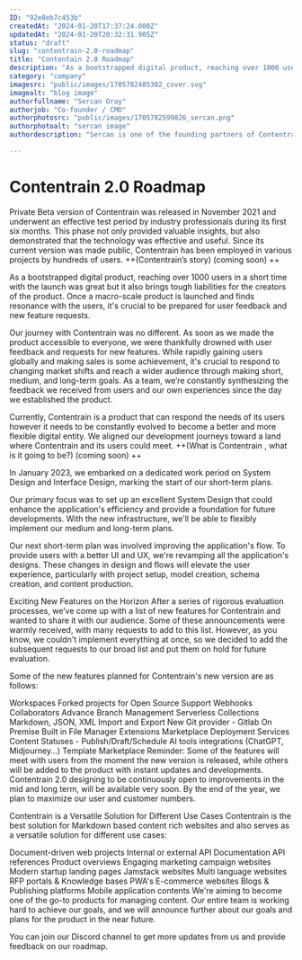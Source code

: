 ```yaml
---
ID: "92e8eb7c453b"
createdAt: "2024-01-20T17:37:24.000Z"
updatedAt: "2024-01-20T20:32:31.905Z"
status: "draft"
slug: "contentrain-2.0-roadmap"
title: "Contentain 2.0 Roadmap"
description: "As a bootstrapped digital product, reaching over 1000 users in a short time with the launch was great but it also brings tough liabilities for the creators of the product. Once a macro-scale product is launched and finds resonance with the users, it's crucial to be prepared for user feedback and new feature requests."
category: "company"
imagesrc: "public/images/1705782485302_cover.svg"
imagealt: "blog image"
authorfullname: "Sercan Oray"
authorjob: "Co-founder / CMO"
authorphotosrc: "public/images/1705782599826_sercan.png"
authorphotoalt: "sercan image"
authordescription: "Sercan is one of the founding partners of Contentrain. He also serves as Contentrain's CMO, working on both the creative and management sides of the company."

---
```

# Contentrain 2.0 Roadmap

Private Beta version of Contentrain was released in November 2021 and underwent an effective test period by industry professionals during its first six months. This phase not only provided valuable insights, but also demonstrated that the technology was effective and useful. Since its current version was made public, Contentrain has been employed in various projects by hundreds of users. ++(Contentrain’s story) (coming soon) ++

As a bootstrapped digital product, reaching over 1000 users in a short time with the launch was great but it also brings tough liabilities for the creators of the product. Once a macro-scale product is launched and finds resonance with the users, it's crucial to be prepared for user feedback and new feature requests.

Our journey with Contentrain was no different. As soon as we made the product accessible to everyone, we were thankfully drowned with user feedback and requests for new features. While rapidly gaining users globally and making sales is some achievement, it's crucial to respond to changing market shifts and reach a wider audience through making short, medium, and long-term goals. As a team, we’re constantly synthesizing the feedback we received from users and our own experiences since the day we established the product.

Currently, Contentrain is a product that can respond the needs of its users however it needs to be constantly evolved to become a better and more flexible digital entity. We aligned our development journeys toward a land where Contentrain and its users could meet. ++(What is Contentrain , what is it going to be?) (coming soon) ++

In January 2023, we embarked on a dedicated work period on System Design and Interface Design, marking the start of our short-term plans.

Our primary focus was to set up an excellent System Design that could enhance the application's efficiency and provide a foundation for future developments. With the new infrastructure, we'll be able to flexibly implement our medium and long-term plans.

Our next short-term plan was involved improving the application's flow. To provide users with a better UI and UX, we're revamping all the application's designs. These changes in design and flows will elevate the user experience, particularly with project setup, model creation, schema creation, and content production.

Exciting New Features on the Horizon After a series of rigorous evaluation processes, we’ve come up with a list of new features for Contentrain and wanted to share it with our audience. Some of these announcements were warmly received, with many requests to add to this list. However, as you know, we couldn't implement everything at once, so we decided to add the subsequent requests to our broad list and put them on hold for future evaluation.

Some of the new features planned for Contentrain's new version are as follows:

Workspaces Forked projects for Open Source Support Webhooks Collaborators Advance Branch Management Serverless Collections Markdown, JSON, XML Import and Export New Git provider - Gitlab On Premise Built in File Manager Extensions Marketplace Deployment Services Content Statuses - Publish/Draft/Schedule AI tools integrations (ChatGPT, Midjourney…) Template Marketplace Reminder: Some of the features will meet with users from the moment the new version is released, while others will be added to the product with instant updates and developments. Contentrain 2.0 designing to be continuously open to improvements in the mid and long term, will be available very soon. By the end of the year, we plan to maximize our user and customer numbers.

Contentrain is a Versatile Solution for Different Use Cases Contentrain is the best solution for Markdown based content rich websites and also serves as a versatile solution for different use cases:

Document-driven web projects Internal or external API Documentation API references Product overviews Engaging marketing campaign websites Modern startup landing pages Jamstack websites Multi language websites RFP portals & Knowledge bases PWA's E-commerce websites Blogs & Publishing platforms Mobile application contents We're aiming to become one of the go-to products for managing content. Our entire team is working hard to achieve our goals, and we will announce further about our goals and plans for the product in the near future.

You can join our Discord channel to get more updates from us and provide feedback on our roadmap.
